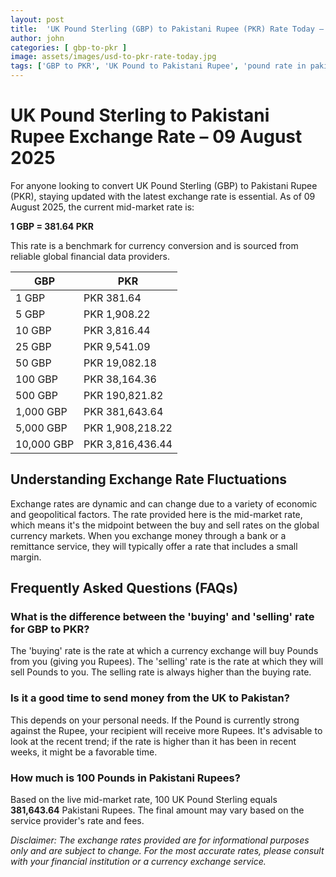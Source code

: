 ```yaml
---
layout: post
title:  'UK Pound Sterling (GBP) to Pakistani Rupee (PKR) Rate Today – 09 August 2025'
author: john
categories: [ gbp-to-pkr ]
image: assets/images/usd-to-pkr-rate-today.jpg
tags: ['GBP to PKR', 'UK Pound to Pakistani Rupee', 'pound rate in pakistan', 'great britain pound to pkr', 'uk to pakistan money transfer']
---
```


# UK Pound Sterling to Pakistani Rupee Exchange Rate – 09 August 2025

For anyone looking to convert UK Pound Sterling (GBP) to Pakistani Rupee (PKR), staying updated with the latest exchange rate is essential. As of 09 August 2025, the current mid-market rate is:

**1 GBP = 381.64 PKR**

This rate is a benchmark for currency conversion and is sourced from reliable global financial data providers.

| GBP | PKR |
| --- | --- |
| 1 GBP | PKR 381.64 |
| 5 GBP | PKR 1,908.22 |
| 10 GBP | PKR 3,816.44 |
| 25 GBP | PKR 9,541.09 |
| 50 GBP | PKR 19,082.18 |
| 100 GBP | PKR 38,164.36 |
| 500 GBP | PKR 190,821.82 |
| 1,000 GBP | PKR 381,643.64 |
| 5,000 GBP | PKR 1,908,218.22 |
| 10,000 GBP | PKR 3,816,436.44 |


## Understanding Exchange Rate Fluctuations

Exchange rates are dynamic and can change due to a variety of economic and geopolitical factors. The rate provided here is the mid-market rate, which means it's the midpoint between the buy and sell rates on the global currency markets. When you exchange money through a bank or a remittance service, they will typically offer a rate that includes a small margin.

## Frequently Asked Questions (FAQs)

### What is the difference between the 'buying' and 'selling' rate for GBP to PKR?

The 'buying' rate is the rate at which a currency exchange will buy Pounds from you (giving you Rupees). The 'selling' rate is the rate at which they will sell Pounds to you. The selling rate is always higher than the buying rate.

### Is it a good time to send money from the UK to Pakistan?

This depends on your personal needs. If the Pound is currently strong against the Rupee, your recipient will receive more Rupees. It's advisable to look at the recent trend; if the rate is higher than it has been in recent weeks, it might be a favorable time.

### How much is 100 Pounds in Pakistani Rupees?

Based on the live mid-market rate, 100 UK Pound Sterling equals **381,643.64** Pakistani Rupees. The final amount may vary based on the service provider's rate and fees.



*Disclaimer: The exchange rates provided are for informational purposes only and are subject to change. For the most accurate rates, please consult with your financial institution or a currency exchange service.*
